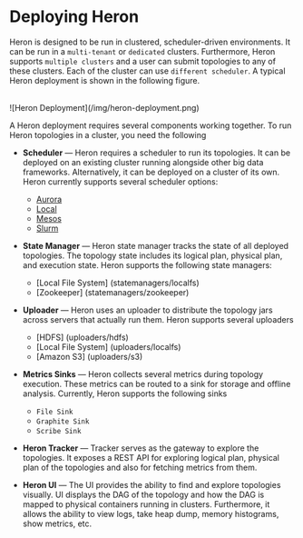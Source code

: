 # Deploying Heron

Heron is designed to be run in clustered, scheduler-driven environments. It can
be run in a `multi-tenant` or `dedicated` clusters. Furthermore, Heron supports 
`multiple clusters` and a user can submit topologies to any of these clusters. Each
of the cluster can use `different scheduler`. A typical Heron deployment is shown 
in the following figure.

<br />
![Heron Deployment](/img/heron-deployment.png)
<br/>

A Heron deployment requires several components working together. To run Heron 
topologies in a cluster, you need the following 

* **Scheduler** &mdash; Heron requires a scheduler to run its topologies. It can 
be deployed on an existing cluster running alongside other big data frameworks. 
Alternatively, it can be deployed on a cluster of its own. Heron currently 
supports several scheduler options:
  * [Aurora](schedulers/aurora)
  * [Local](schedulers/local)
  * [Mesos](schedulers/mesos)
  * [Slurm](schedulers/slurm)

* **State Manager** &mdash; Heron state manager tracks the state of all deployed
topologies. The topology state includes its logical plan, 
physical plan, and execution state. Heron supports the following state managers:
  * [Local File System] (statemanagers/localfs)
  * [Zookeeper] (statemanagers/zookeeper) 

* **Uploader** &mdash; Heron uses an uploader to distribute the topology jars across
servers that actually run them. Heron supports several uploaders 
  * [HDFS] (uploaders/hdfs)
  * [Local File System] (uploaders/localfs)
  * [Amazon S3] (uploaders/s3)

* **Metrics Sinks** &mdash; Heron collects several metrics during topology execution.
These metrics can be routed to a sink for storage and offline analysis.
Currently, Heron supports the following sinks

  * `File Sink`
  * `Graphite Sink`
  * `Scribe Sink`

* **Heron Tracker** &mdash; Tracker serves as the gateway to explore the topologies.
It exposes a REST API for exploring logical plan, physical plan of the topologies and
also for fetching metrics from them.

* **Heron UI** &mdash; The UI provides the ability to find and explore topologies visually.
UI displays the DAG of the topology and how the DAG is mapped to physical containers 
running in clusters. Furthermore, it allows the ability to view logs, take heap dump, memory 
histograms, show metrics, etc. 
